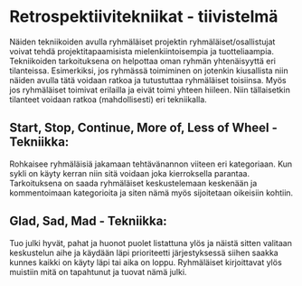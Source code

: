 # Retrospektiivitekniikat - tiivistelmä
Näiden tekniikoiden avulla ryhmäläiset projektin ryhmäläiset/osallistujat voivat tehdä projektitapaamisista mielenkiintoisempia ja tuotteliaampia. Tekniikoiden tarkoituksena on helpottaa oman ryhmän yhtenäisyyttä eri tilanteissa. Esimerkiksi, jos ryhmässä toimiminen on jotenkin kiusallista niin näiden avulla tätä voidaan ratkoa ja tutustuttaa ryhmäläiset toisiinsa.
Myös jos ryhmäläiset toimivat erilailla ja eivät toimi yhteen hiileen. Niin tällaisetkin tilanteet voidaan ratkoa (mahdollisesti) eri tekniikalla.

## Start, Stop, Continue, More of, Less of Wheel - Tekniikka:
Rohkaisee ryhmäläisiä jakamaan tehtävänannon viiteen eri kategoriaan. Kun sykli on käyty kerran niin sitä voidaan joka kierroksella parantaa.
Tarkoituksena on saada ryhmäläiset keskustelemaan keskenään ja kommentoimaan kategorioita ja siten nämä myös sijoitetaan oikeisiin kohtiin.

## Glad, Sad, Mad - Tekniikka:
Tuo julki hyvät, pahat ja huonot puolet listattuna ylös ja näistä sitten valitaan keskustelun aihe ja käydään läpi prioriteetti järjestyksessä siihen saakka kunnes kaikki on käyty läpi tai aika on loppu.
Ryhmäläiset kirjoittavat ylös muistiin mitä on tapahtunut ja tuovat nämä julki.
